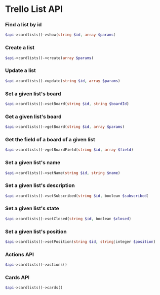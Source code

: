 Trello List API
======================

### Find a list by id
```php
$api->cardlists()->show(string $id, array $params)
```

### Create a list
```php
$api->cardlists()->create(array $params)
```

### Update a list
```php
$api->cardlists()->update(string $id, array $params)
```

### Set a given list&#039;s board
```php
$api->cardlists()->setBoard(string $id, string $boardId)
```

### Get a given list&#039;s board
```php
$api->cardlists()->getBoard(string $id, array $params)
```

### Get the field of a board of a given list
```php
$api->cardlists()->getBoardField(string $id, array $field)
```

### Set a given list&#039;s name
```php
$api->cardlists()->setName(string $id, string $name)
```

### Set a given list&#039;s description
```php
$api->cardlists()->setSubscribed(string $id, boolean $subscribed)
```

### Set a given list&#039;s state
```php
$api->cardlists()->setClosed(string $id, boolean $closed)
```

### Set a given list&#039;s position
```php
$api->cardlists()->setPosition(string $id, string|integer $position)
```

### Actions API
```php
$api->cardlists()->actions()
```

### Cards API
```php
$api->cardlists()->cards()
```

